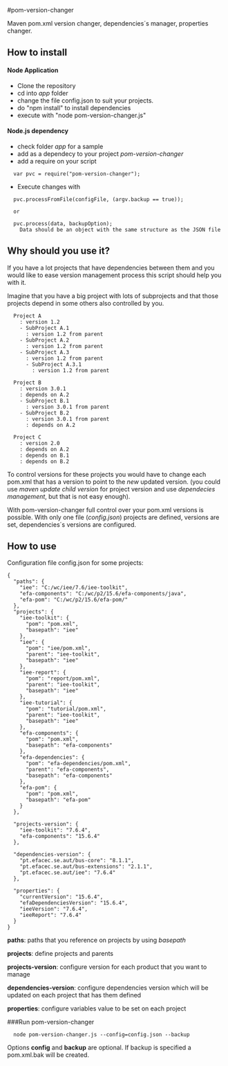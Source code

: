 
#pom-version-changer

Maven pom.xml version changer, dependencies´s manager, properties changer.

How to install
--------------

#### Node Application
- Clone the repository
- cd into *app* folder
- change the file config.json to suit your projects.
- do "npm install" to install dependencies
- execute with "node pom-version-changer.js"

#### Node.js dependency

- check folder *app* for a sample
- add as a dependecy to your project *pom-version-changer*
- add a require on your script
```
  var pvc = require("pom-version-changer");
```
- Execute changes with
```
  pvc.processFromFile(configFile, (argv.backup == true));

  or

  pvc.process(data, backupOption);
    Data should be an object with the same structure as the JSON file
```

Why should you use it?
----------------------

If you have a lot projects that have dependencies between them and you would like to ease version management process this script should help you with it.

Imagine that you have a big project with lots of subprojects and that those projects depend in some others also controlled by you.

```
  Project A
    : version 1.2
    - SubProject A.1
      : version 1.2 from parent
    - SubProject A.2
      : version 1.2 from parent
    - SubProject A.3
      : version 1.2 from parent
      - SubProject A.3.1
        : version 1.2 from parent

  Project B
    : version 3.0.1
    : depends on A.2
    - SubProject B.1
      : version 3.0.1 from parent
    - SubProject B.2
      : version 3.0.1 from parent
      : depends on A.2

  Project C
    : version 2.0
    : depends on A.2
    : depends on B.1
    : depends on B.2

```
To control versions for these projects you would have to change each pom.xml that has a version to point to the *new* updated version. (you could use *maven update child version* for project version and use *dependecies management*, but that is not easy enough).

With pom-version-changer full control over your pom.xml versions is possible. With only one file (*config.json*) projects are defined, versions are set, dependencies´s versions are configured.

How to use
----------

Configuration file config.json for some projects:
```
{
  "paths": {
    "iee": "C:/wc/iee/7.6/iee-toolkit",
    "efa-components": "C:/wc/p2/15.6/efa-components/java",
    "efa-pom": "C:/wc/p2/15.6/efa-pom/"
  },
  "projects": {
    "iee-toolkit": {
      "pom": "pom.xml",
      "basepath": "iee"
    },
    "iee": {
      "pom": "iee/pom.xml",
      "parent": "iee-toolkit",
      "basepath": "iee"
    },
    "iee-report": {
      "pom": "report/pom.xml",
      "parent": "iee-toolkit",
      "basepath": "iee"
    },
    "iee-tutorial": {
      "pom": "tutorial/pom.xml",
      "parent": "iee-toolkit",
      "basepath": "iee"
    },
    "efa-components": {
      "pom": "pom.xml",
      "basepath": "efa-components"
    },
    "efa-dependencies": {
      "pom": "efa-dependencies/pom.xml",
      "parent": "efa-components",
      "basepath": "efa-components"
    },
    "efa-pom": {
      "pom": "pom.xml",
      "basepath": "efa-pom"
    }
  },

  "projects-version": {
    "iee-toolkit": "7.6.4",
    "efa-components": "15.6.4"
  },

  "dependencies-version": {
    "pt.efacec.se.aut/bus-core": "8.1.1",
    "pt.efacec.se.aut/bus-extensions": "2.1.1",
    "pt.efacec.se.aut/iee": "7.6.4"
  },

  "properties": {
    "currentVersion": "15.6.4",
    "efaDependenciesVersion": "15.6.4",
    "ieeVersion": "7.6.4",
    "ieeReport": "7.6.4"
  }
}
```
**paths**: paths that you reference on projects by using *basepath*

**projects**: define projects and parents

**projects-version**: configure version for each product that you want to manage

**dependencies-version**: configure dependencies version which will be updated on each project that has them defined

**properties**: configure variables value to be set on each project

###Run pom-version-changer

```
  node pom-version-changer.js --config=config.json --backup
```

Options __config__ and __backup__ are optional. If backup is specified a pom.xml.bak will be created.

